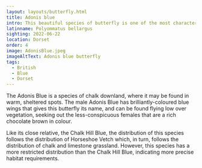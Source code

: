 ```yaml
---
layout: layouts/butterfly.html
title: Adonis blue
intro: This beautiful species of butterfly is one of the most characteristic of unimproved southern chalk downland, where it can be seen flying low over shortly grazed turf (typically steep, south-facing slopes).
latinname: Polyommatus bellargus
sighting: 2022-06-22
location: Dorset
order: 4
image: AdonisBlue.jpeg
imageAltText: Adonis blue butterfly
tags:
  - British
  - Blue
  - Dorset
---
```


The Adonis Blue is a species of chalk downland, where it may be found in warm, sheltered spots. The male Adonis Blue has brilliantly-coloured blue wings that gives this butterfly its name, and can be found flying low over vegetation, seeking out the less-conspicuous females that are a rich chocolate brown in colour.

Like its close relative, the Chalk Hill Blue, the distribution of this species follows the distribution of Horseshoe Vetch which, in turn, follows the distribution of chalk and limestone grassland. However, this species has a more restricted distribution than the Chalk Hill Blue, indicating more precise habitat requirements.
